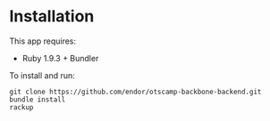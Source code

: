 # Installation

This app requires:

  * Ruby 1.9.3 + Bundler


To install and run:

    git clone https://github.com/endor/otscamp-backbone-backend.git
    bundle install
    rackup
